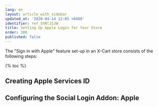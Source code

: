```yaml
---
lang: en
layout: article_with_sidebar
updated_at: '2020-04-14 12:05 +0400'
identifier: ref_5XNl15JW
title: Setting Up Apple Login for Your Store
order: 300
published: false
---
```

The "Sign in with Apple" feature set-up in an X-Cart store consists of the following steps:

{% toc %}

## Creating Apple Services ID
## Configuring the Social Login Addon: Apple